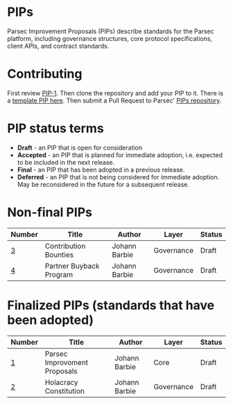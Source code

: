 # PIPs 
Parsec Improvement Proposals (PIPs) describe standards for the Parsec platform, including governance structures, core protocol specifications, client APIs, and contract standards.

# Contributing
First review [PIP-1](PIPS/pip-001.md). Then clone the repository and add your PIP to it. There is a [template PIP here](pip-X.md). Then submit a Pull Request to Parsec' [PIPs repository](https://github.com/acebusters/PIPs).

# PIP status terms
* **Draft** - an PIP that is open for consideration
* **Accepted** - an PIP that is planned for immediate adoption, i.e. expected to be included in the next release.
* **Final** - an PIP that has been adopted in a previous release.
* **Deferred** - an PIP that is not being considered for immediate adoption. May be reconsidered in the future for a subsequent release.



# Non-final PIPs
| Number                    | Title                                    | Author            | Layer      | Status     |
| ------------------------- | ---------------------------------------- | ----------------- | ---------- | ---------- |
| [3](PIPS/pip-003.md)      |  Contribution Bounties                   | Johann Barbie     | Governance | Draft      |
| [4](PIPS/pip-004.md)      |  Partner Buyback Program                 | Johann Barbie     | Governance | Draft      |

# Finalized PIPs (standards that have been adopted)
| Number                    | Title                                    | Author            | Layer      | Status     |
| ------------------------- | ---------------------------------------- | ------------------| ---------- | ---------- |
| [1](PIPS/pip-001.md)      | Parsec Improvoment Proposals             | Johann Barbie     | Core       | Draft      |
| [2](PIPS/pip-002.md)      | Holacracy Constitution                   | Johann Barbie     | Governance | Draft      |
